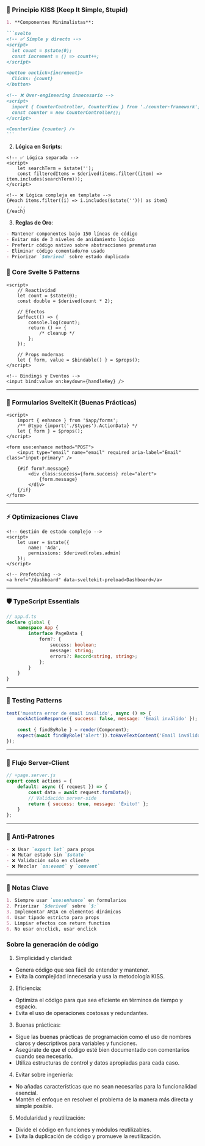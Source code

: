 ### 🧠 Principio KISS (Keep It Simple, Stupid)

````markdown
1. **Componentes Minimalistas**:

```svelte
<!-- ✅ Simple y directo -->
<script>
  let count = $state(0);
  const increment = () => count++;
</script>

<button onclick={increment}>
  Clicks: {count}
</button>

<!-- ❌ Over-engineering innecesario -->
<script>
  import { CounterController, CounterView } from './counter-framework';
  const counter = new CounterController();
</script>

<CounterView {counter} />
```
````

2. **Lógica en Scripts**:

```svelte
<!-- ✅ Lógica separada -->
<script>
	let searchTerm = $state('');
	const filteredItems = $derived(items.filter((item) => item.includes(searchTerm)));
</script>

<!-- ❌ Lógica compleja en template -->
{#each items.filter((i) => i.includes($state(''))) as item}
	...
{/each}
```

3. **Reglas de Oro**:

```markdown
- Mantener componentes bajo 150 líneas de código
- Evitar más de 3 niveles de anidamiento lógico
- Preferir código nativo sobre abstracciones prematuras
- Eliminar código comentado/no usado
- Priorizar `$derived` sobre estado duplicado
```

### 🚀 Core Svelte 5 Patterns

```svelte
<script>
	// Reactividad
	let count = $state(0);
	const double = $derived(count * 2);

	// Efectos
	$effect(() => {
		console.log(count);
		return () => {
			/* cleanup */
		};
	});

	// Props modernas
	let { form, value = $bindable() } = $props();
</script>

<!-- Bindings y Eventos -->
<input bind:value on:keydown={handleKey} />
```

---

### 📝 Formularios SvelteKit (Buenas Prácticas)

```svelte
<script>
	import { enhance } from '$app/forms';
	/** @type {import('./$types').ActionData} */
	let { form } = $props();
</script>

<form use:enhance method="POST">
	<input type="email" name="email" required aria-label="Email" class="input-primary" />

	{#if form?.message}
		<div class:success={form.success} role="alert">
			{form.message}
		</div>
	{/if}
</form>
```

---

### ⚡ Optimizaciones Clave

```svelte
<!-- Gestión de estado complejo -->
<script>
	let user = $state({
		name: 'Ada',
		permissions: $derived(roles.admin)
	});
</script>

<!-- Prefetching -->
<a href="/dashboard" data-sveltekit-preload>Dashboard</a>
```

---

### 🛡️ TypeScript Essentials

```typescript
// app.d.ts
declare global {
	namespace App {
		interface PageData {
			form?: {
				success: boolean;
				message: string;
				errors?: Record<string, string>;
			};
		}
	}
}
```

---

### 🧪 Testing Patterns

```javascript
test('muestra error de email inválido', async () => {
	mockActionResponse({ success: false, message: 'Email inválido' });

	const { findByRole } = render(Component);
	expect(await findByRole('alert')).toHaveTextContent('Email inválido');
});
```

---

### 🔄 Flujo Server-Client

```javascript
// +page.server.js
export const actions = {
	default: async ({ request }) => {
		const data = await request.formData();
		// Validación server-side
		return { success: true, message: 'Éxito!' };
	}
};
```

---

### 🚫 Anti-Patrones

```markdown
- ❌ Usar `export let` para props
- ❌ Mutar estado sin `$state`
- ❌ Validación solo en cliente
- ❌ Mezclar `on:event` y `onevent`
```

---

### 📍 Notas Clave

```markdown
1. Siempre usar `use:enhance` en formularios
2. Priorizar `$derived` sobre `$:`
3. Implementar ARIA en elementos dinámicos
4. Usar tipado estricto para props
5. Limpiar efectos con return function
6. No usar on:click, usar onclick
```

### Sobre la generación de código

1. Simplicidad y claridad:

- Genera código que sea fácil de entender y mantener.
- Evita la complejidad innecesaria y usa la metodología KISS.

2. Eficiencia:

- Optimiza el código para que sea eficiente en términos de tiempo y espacio.
- Evita el uso de operaciones costosas y redundantes.

3. Buenas prácticas:

- Sigue las buenas prácticas de programación como el uso de nombres claros y descriptivos para variables y funciones.
- Asegúrate de que el código esté bien documentado con comentarios cuando sea necesario.
- Utiliza estructuras de control y datos apropiadas para cada caso.

4. Evitar sobre ingeniería:

- No añadas características que no sean necesarias para la funcionalidad esencial.
- Mantén el enfoque en resolver el problema de la manera más directa y simple posible.

5. Modularidad y reutilización:

- Divide el código en funciones y módulos reutilizables.
- Evita la duplicación de código y promueve la reutilización.
